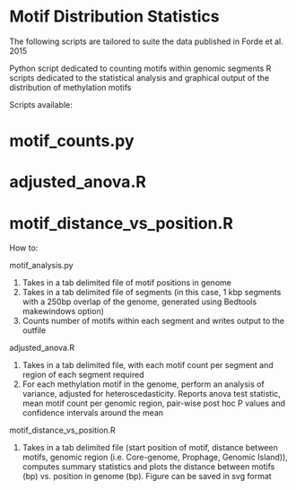 Motif Distribution Statistics
=============================

The following scripts are tailored to suite the data published in Forde et al. 2015

Python script dedicated to counting motifs within genomic segments
R scripts dedicated to the statistical analysis and graphical output of the distribution of methylation motifs

Scripts available:

  # motif_counts.py
  
  # adjusted_anova.R
  
  # motif_distance_vs_position.R

How to:

motif_analysis.py

  1. Takes in a tab delimited file of motif positions in genome
  2. Takes in a tab delimited file of segments (in this case, 1 kbp segments with a 250bp overlap of the genome, generated using Bedtools makewindows option)
  3. Counts number of motifs within each segment and writes output to the outfile

adjusted_anova.R

  1. Takes in a tab delimited file, with each motif count per segment and region of each segment required
  2. For each methylation motif in the genome, perform an analysis of variance, adjusted for heteroscedasticity. Reports anova      test statistic, mean motif count per genomic region, pair-wise post hoc P values and confidence intervals around the mean

motif_distance_vs_position.R

  1. Takes in a tab delimited file (start position of motif, distance between motifs, genomic region (i.e. Core-genome, Prophage, Genomic Island)), computes summary statistics and plots the distance between motifs (bp) vs. position in genome (bp). Figure can be saved in svg format
